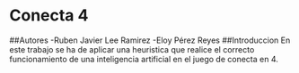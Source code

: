 # Conecta 4
##Autores
-Ruben Javier Lee Ramirez
-Eloy Pérez Reyes
##Introduccion
En este trabajo se ha de aplicar una heuristica que realice el correcto funcionamiento de una inteligencia artificial en el juego de conecta en 4.
